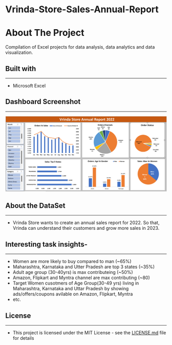 # Vrinda-Store-Sales-Annual-Report

# About The Project
Compilation of Excel projects for data analysis, data analytics and data visualization.

## Built with
---
+ Microsoft Excel

## Dashboard Screenshot
---

![Project Screenshot](https://raw.githubusercontent.com/prakashgupta07/Vrinda_Store_Excel_Dashboard/main/Vrinda%20Store%20Excel%20Dashboard%20.png)




## About the DataSet
---
+ Vrinda Store wants to create an annual sales report for 2022. So that, Vrinda can understand their customers and grow more sales in 2023.


## Interesting task insights-
---

+  Women are more likely to buy compared to man (~65%)
+  Maharashtra, Karnataka and Utter Pradesh are top 3 states (~35%)
+  Adult age group (30-40yrs) is max contributeing (~50%)
+  Amazon, Flipkart and Myntra channel are max contributing (~80)
+  Target Women cusotmers of Age Group(30-49 yrs) living in Maharashtra, Karnataka and Uttar 
    Pradesh by showing ads/offers/coupons avilable on Amazon, Flipkart, Myntra 
+   etc.


## License
---
+ This project is licensed under the MIT License - see the [LICENSE.md](LICENSE.md) file for details

